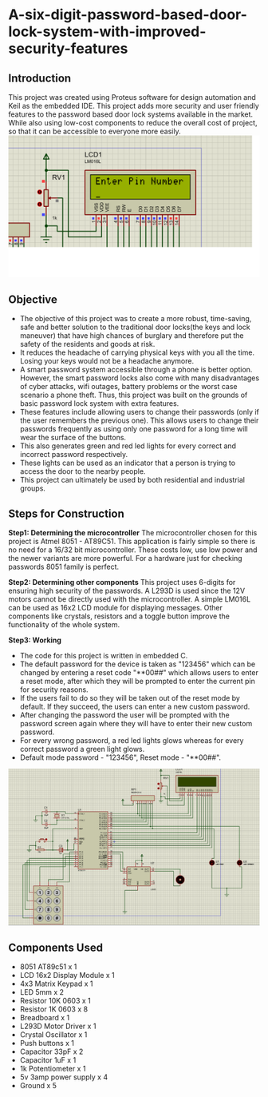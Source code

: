 # A-six-digit-password-based-door-lock-system-with-improved-security-features

## Introduction
This project was created using Proteus software for design automation and Keil as the embedded IDE. This project adds more security and user friendly features to the password based door lock systems available in the market. While also using low-cost components to reduce the overall cost of project, so that it can be accessible to everyone more easily.
![Image](lcd_pic.png)

## Objective
 - The objective of this project was to create a more robust, time-saving, safe and better solution to the traditional door locks(the keys and lock maneuver) that have high chances of burglary and therefore put the safety of the residents and goods at risk.
 - It reduces the headache of carrying physical keys with you all the time. Losing your keys would not be a headache anymore.
 - A smart password system accessible through a phone is better option. However, the smart password locks also come with many disadvantages of cyber attacks, wifi outages, battery problems or the worst case scenario a phone theft. Thus, this project was built on the grounds of basic password lock system with extra features.
 - These features include allowing users to change their passwords (only if the user remembers the previous one). This allows users to change their passwords frequently as using only one password for a long time will wear the surface of the buttons.
 - This also generates green and red led lights for every correct and incorrect password respectively.
 - These lights can be used as an indicator that a person is trying to access the door to the nearby people.
 - This project can ultimately be used by both residential and industrial groups.
 
 ## Steps for Construction
 **Step1: Determining the microcontroller**
 The microcontroller chosen for this project is Atmel 8051 - AT89C51. This application is fairly simple so there is no need for a 16/32 bit microcontroller. These costs low, use low power and the newer variants are more powerful. For a hardware just for checking passwords 8051 family is perfect.
 
 **Step2: Determining other components**
 This project uses 6-digits for ensuring high security of the passwords. A L293D is used since the 12V motors cannot be directly used with the microcontroller. A simple LM016L can be used as 16x2 LCD module for displaying messages. Other components like crystals, resistors and a toggle button improve the functionality of the whole system.
 
 **Step3: Working**
 - The code for this project is written in embedded C. 
 - The default password for the device is taken as "123456" which can be changed by entering a reset code "**00##" which allows users to enter a reset mode, after which they will be prompted to enter the current pin for security reasons. 
 - If the users fail to do so they will be taken out of the reset mode by default. If they succeed, the users can enter a new custom password. 
 - After changing the password the user will be prompted with the password screen again where they will have to enter their new custom password.
 - For every wrong password, a red led lights glows whereas for every correct password a green light glows.
 - Default mode password - "123456", Reset mode - "**00##".
 
 ![Image1](project_image.png)
 
 ## Components Used
  - 8051 AT89c51 x 1
  - LCD 16x2 Display Module x 1
  - 4x3 Matrix Keypad x 1
  - LED 5mm x 2
  - Resistor 10K 0603 x 1
  - Resistor 1K 0603 x 8
  - Breadboard x 1
  - L293D Motor Driver x 1
  - Crystal Oscillator x 1
  - Push buttons x 1
  - Capacitor 33pF x 2
  - Capacitor 1uF x 1
  - 1k Potentiometer x 1
  - 5v 3amp power supply x 4
  - Ground x 5
